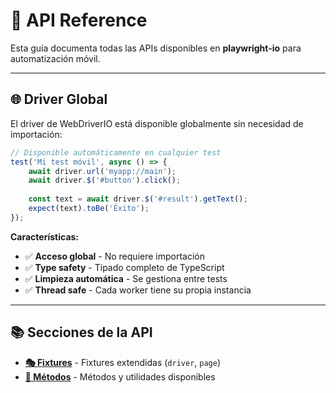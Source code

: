 # 📖 API Reference

Esta guía documenta todas las APIs disponibles en **playwright-io** para automatización móvil.

---

## 🌐 Driver Global

El driver de WebDriverIO está disponible globalmente sin necesidad de importación:

```ts
// Disponible automáticamente en cualquier test
test('Mi test móvil', async () => {
    await driver.url('myapp://main');
    await driver.$('#button').click();
    
    const text = await driver.$('#result').getText();
    expect(text).toBe('Éxito');
});
```

**Características:**
- ✅ **Acceso global** - No requiere importación
- ✅ **Type safety** - Tipado completo de TypeScript
- ✅ **Limpieza automática** - Se gestiona entre tests
- ✅ **Thread safe** - Cada worker tiene su propia instancia

---

## 📚 Secciones de la API

- **[🎭 Fixtures](api/fixture.md)** - Fixtures extendidas (`driver`, `page`)
- **[🔧 Métodos](api/method.md)** - Métodos y utilidades disponibles

